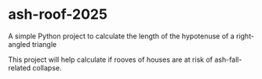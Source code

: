 # ash-roof-2025
A simple Python project to calculate the length of the hypotenuse of a right-angled triangle

This project will help calculate if rooves of houses are at risk of ash-fall-related collapse.